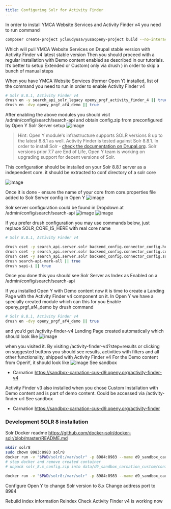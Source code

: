 ```yaml
---
title: Configuring Solr for Activity Finder
---
```


In order to install YMCA Website Services and Activity Finder v4 you need to run command

```bash
composer create-project ycloudyusa/yusaopeny-project build --no-interaction
```

Which will pull YMCA Website Services on Drupal stable version with Activity Finder v4 latest stable version
Then you should proceed with a regular installation with Demo content enabled as described in our tutorials. It’s better to setup Extended or Custom( only via drush ) in order to skip a bunch of manual steps

When you have YMCA Website Services (former Open Y) installed, list of the command you need to run in order to enable Activity Finder v4

```bash
# Solr 8.8.1, Activity Finder v4
drush en -y search_api_solr_legacy openy_prgf_activity_finder_4 || true
drush en -dvy openy_prgf_af4_demo || true
```

After enabling the above modules you should visit /admin/config/search/search-api and obtain config.zip from preconfigured by Open Y Solr Server setup
![image](https://user-images.githubusercontent.com/563412/105169707-90ba2280-5b24-11eb-9c0c-fab09b336723.png)


> Hint: Open Y module's infrastructure supports SOLR versions 8 up to the latest 8.8.1 as well. Activity Finder is tested against Solr 8.8.1. In order to install Solr - [check the documentation on Drupal.org](https://www.drupal.org/node/2502203).
> Solr versions prior 7.7 are End of Life, Open Y team is working on upgrading support for decent versions of Solr.

This configuration should be installed on your Solr 8.8.1 server as a independent core. it should be extracted to conf directory of a solr core

![image](https://user-images.githubusercontent.com/563412/105169758-ad565a80-5b24-11eb-81c3-b29c8b513a7a.png)


Once it is done - ensure the name of your core from core.properties file added to Solr Server config in Open Y
![image](https://user-images.githubusercontent.com/563412/105169816-c0692a80-5b24-11eb-9254-6abc32a0583d.png)


Solr server configuration could be found in Dropdown at /admin/config/search/search-api
![image](https://user-images.githubusercontent.com/563412/105169887-d4149100-5b24-11eb-8a7c-d5186b8005bb.png)
![image](https://user-images.githubusercontent.com/563412/105169954-eb537e80-5b24-11eb-8e21-3df8f01a8c14.png)

If you prefer drush configuration you may use commands below, just replace SOLR_CORE_IS_HERE with real core name

```bash
# Solr 8.8.1, Activity Finder v4

drush cset -y search_api.server.solr backend_config.connector_config.host 127.0.0.1 -y || true
drush cset -y search_api.server.solr backend_config.connector_config.core ${SOLR_CORE_IS_HERE} -y
drush cset -y search_api.server.solr backend_config.connector_config.solr_version 8 -y
drush search-api-mark-all || true
drush sapi-i || true

```

Once you done this you should see Solr Server as Index as Enabled on a /admin/config/search/search-api

If you installed Open Y with Demo content now it is time to create a Landing Page with the Activity Finder v4 component on it.
In Open Y we have a specially created module which can this for you
Enable openy_prgf_af4_demo by drush command
```bash
# Solr 8.8.1, Activity Finder v4
drush en -dvy openy_prgf_af4_demo || true
```
and you’d get /activity-finder-v4 Landing Page created automatically which should look like
![image](https://user-images.githubusercontent.com/563412/105170014-04f4c600-5b25-11eb-8a4a-b2952d86e7d3.png)

when you visited it.
By visiting /activity-finder-v4?step=results or clicking on suggested buttons you should see results, activities with filters and all other functionality, shipped with Activity Finder v4
For the Demo content from OpenY, it should look like
![image](https://user-images.githubusercontent.com/563412/105170087-1dfd7700-5b25-11eb-9e57-5db48e41af5e.png)
See sandbox
- Carnation https://sandbox-carnation-cus-d9.openy.org/activity-finder-v4


Activity Finder v3 also installed when you chose Custom Installation with Demo content and is part of demo content.
Could be accessed via /activity-finder url
See sandbox
- Carnation https://sandbox-carnation-cus-d9.openy.org/activity-finder

### Development SOLR 8 installation

Solr Docker readme https://github.com/docker-solr/docker-solr/blob/master/README.md

```sh
mkdir solr8
sudo chown 8983:8983 solr8
docker run -v "$PWD/solr8:/var/solr" -p 8984:8983 --name d9_sandbox_carnation_custom solr solr-precreate d9_sandbox_carnation_custom
# stop docker and remove created container
# unpack solr_8.x_config.zip into data/d9_sandbox_carnation_custom/conf/

docker run -v "$PWD/solr8:/var/solr" -p 8984:8983 --name d9_sandbox_carnation_custom solr solr-precreate d9_sandbox_carnation_custom

```

Configure Open Y to change Solr version to 8.x
Change address port to 8984

Rebuild index information
Reindex
Check Activity Finder v4 is working now
